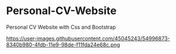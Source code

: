 # Personal-CV-Website
Personal CV Website with Css and Bootstrap

https://user-images.githubusercontent.com/45045243/54996873-8340b980-4fdb-11e9-98de-f11fda24e68c.png
